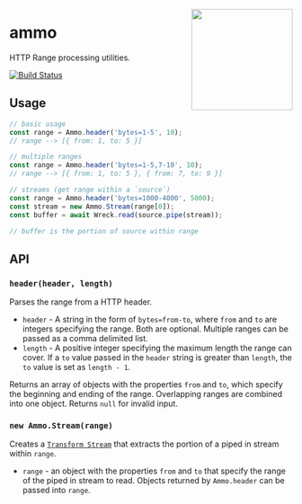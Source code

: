 <a href="http://hapijs.com"><img src="https://raw.githubusercontent.com/hapijs/assets/master/images/family.png" width="180px" align="right" /></a>

# ammo

HTTP Range processing utilities.

[![Build Status](https://secure.travis-ci.org/hapijs/ammo.png)](http://travis-ci.org/hapijs/ammo)

## Usage

```js
// basic usage
const range = Ammo.header('bytes=1-5', 10);
// range --> [{ from: 1, to: 5 }]

// multiple ranges
const range = Ammo.header('bytes=1-5,7-10', 10);
// range --> [{ from: 1, to: 5 }, { from: 7, to: 9 }]

// streams (get range within a `source`)
const range = Ammo.header('bytes=1000-4000', 5000);
const stream = new Ammo.Stream(range[0]);
const buffer = await Wreck.read(source.pipe(stream));

// buffer is the portion of source within range
```

## API

### `header(header, length)`

Parses the range from a HTTP header.

* `header` - A string in the form of `bytes=from-to`, where `from` and `to` are
integers specifying the range. Both are optional. Multiple ranges can be passed
as a comma delimited list.
* `length` - A positive integer specifying the maximum length the range can
cover. If a `to` value passed in the `header` string is greater than `length`,
the `to` value is set as `length - 1`.

Returns an array of objects with the properties `from` and `to`, which specify
the beginning and ending of the range. Overlapping ranges are combined into one
object. Returns `null` for invalid input.

### `new Ammo.Stream(range)`

Creates a [`Transform Stream`](https://nodejs.org/api/stream.html) that extracts
the portion of a piped in stream within `range`.
* `range` - an object with the properties `from` and `to` that specify the range
of the piped in stream to read. Objects returned by `Ammo.header` can be passed
into `range`.

